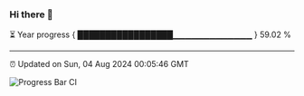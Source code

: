 ### Hi there 👋

⏳ Year progress { █████████████████▁▁▁▁▁▁▁▁▁▁▁▁▁ } 59.02 %

---

⏰ Updated on Sun, 04 Aug 2024 00:05:46 GMT

![Progress Bar CI](https://github.com/liununu/liununu/workflows/Progress%20Bar%20CI/badge.svg)
